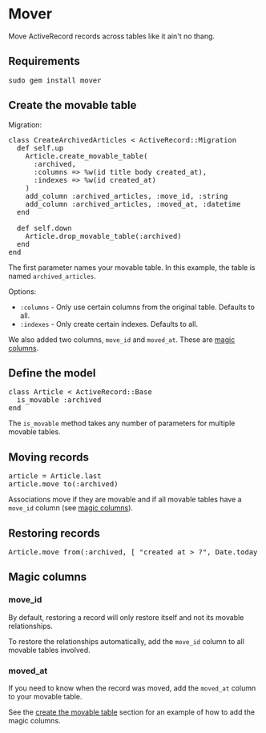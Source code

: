 Mover
=====

Move ActiveRecord records across tables like it ain't no thang.

Requirements
------------

<pre>
sudo gem install mover
</pre>

<a name="create_the_movable_table"></a>

Create the movable table
------------------------

Migration:

<pre>
class CreateArchivedArticles < ActiveRecord::Migration
  def self.up
    Article.create_movable_table(
      :archived,
      :columns => %w(id title body created_at),
      :indexes => %w(id created_at)
    )
    add_column :archived_articles, :move_id, :string
    add_column :archived_articles, :moved_at, :datetime
  end

  def self.down
    Article.drop_movable_table(:archived)
  end
end
</pre>

The first parameter names your movable table. In this example, the table is named <code>archived_articles</code>.

Options:

* <code>:columns</code> - Only use certain columns from the original table. Defaults to all.
* <code>:indexes</code> - Only create certain indexes. Defaults to all.

We also added two columns, <code>move\_id</code> and <code>moved\_at</code>. These are <a href="#magic_columns">magic columns</a>.

<a name="define_the_model"></a>

Define the model
----------------

<pre>
class Article < ActiveRecord::Base
  is_movable :archived
end
</pre>

The <code>is_movable</code> method takes any number of parameters for multiple movable tables.

Moving records
--------------

<pre>
article = Article.last
article.move_to(:archived)
</pre>

Associations move if they are movable and if all movable tables have a <code>move_id</code> column (see <a href="#magic_columns">magic columns</a>).

Restoring records
-----------------

<pre>
Article.move_from(:archived, [ "created_at > ?", Date.today ])
</pre>

<a name="magic_columns"></a>

Magic columns
-------------

### move_id

By default, restoring a record will only restore itself and not its movable relationships.

To restore the relationships automatically, add the <code>move_id</code> column to all movable tables involved.

### moved_at

If you need to know when the record was moved, add the <code>moved\_at</code> column to your movable table.

See the <a href="#create_the_movable_table">create the movable table</a> section for an example of how to add the magic columns.